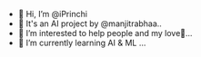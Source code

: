 - 👋 Hi, I’m @iPrinchi
- 🤖 It's an AI project by @manjitrabhaa..
- 👀 I’m interested to help people and my love🖤...
- 🌱 I’m currently learning AI & ML ...

<!---
iPrinchi/iPrinchi is a ✨ special ✨ repository because its `README.md` (this file) appears on your GitHub profile.
You can click the Preview link to take a look at your changes.
--->

